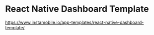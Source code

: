 # React Native Dashboard Template
https://www.instamobile.io/app-templates/react-native-dashboard-template/
